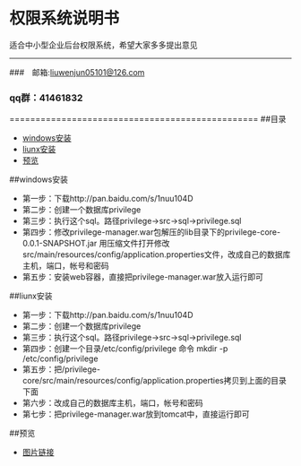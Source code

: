 权限系统说明书
===========================
适合中小型企业后台权限系统，希望大家多多提出意见

****
###　邮箱:liuwenjun05101@126.com
###  qq群：41461832

================================================
##<a name="index"/>目录
* [windows安装](#windowstext)
* [liunx安装](#liunxtext)
* [预览](#show)

##<a name="windowstext"/>windows安装
* 第一步：下载http://pan.baidu.com/s/1nuu104D
* 第二步：创建一个数据库privilege
* 第三步：执行这个sql。路径privilege->src->sql->privilege.sql
* 第四步：修改privilege-manager.war包解压的lib目录下的privilege-core-0.0.1-SNAPSHOT.jar
	 	用压缩文件打开修改src/main/resources/config/application.properties文件，改成自己的数据库主机，端口，帐号和密码
* 第五步：安装web容器，直接把privilege-manager.war放入运行即可

##<a name="liunxtext"/>liunx安装
* 第一步：下载http://pan.baidu.com/s/1nuu104D
* 第二步：创建一个数据库privilege
* 第三步：执行这个sql。路径privilege->src->sql->privilege.sql
* 第四步：创建一个目录/etc/config/privilege 命令 mkdir -p /etc/config/privilege
* 第五步：把/privilege-core/src/main/resources/config/application.properties拷贝到上面的目录下面
* 第六步：改成自己的数据库主机，端口，帐号和密码
* 第七步：把privilege-manager.war放到tomcat中，直接运行即可

##<a name="show"/>预览
* [图片链接](http://pan.baidu.com/s/1eRsDNEi)

